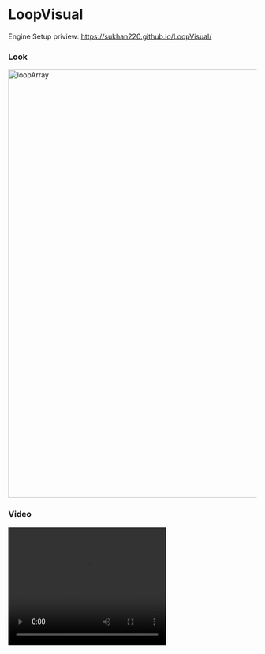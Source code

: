 # LoopVisual
Engine Setup
priview: https://sukhan220.github.io/LoopVisual/

### Look
<img width="868" alt="loopArray" src="https://github.com/sukhan220/LoopVisual/assets/17803144/c08f9cdd-09e8-42cf-a411-a46c0f51da0f">

### Video
<video width="320" height="240" controls>
  <source src="https://github.com/sukhan220/LoopVisual/assets/17803144/195ea1a8-d9e9-4773-af2a-1e65858ae34f type="video/mp4">
</video>
                                                                                                                                                                                                                                                                                                                                                                                                                                
  
  
  
  
  
  
  
  
  
  
  
  
  
  
  
  
  
  
  
  
  


